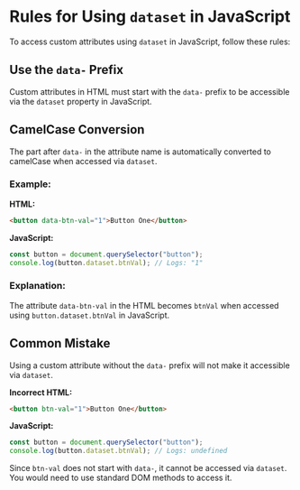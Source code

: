 # Rules for Using `dataset` in JavaScript

To access custom attributes using `dataset` in JavaScript, follow these rules:

## Use the `data-` Prefix

Custom attributes in HTML must start with the `data-` prefix to be accessible via the `dataset` property in JavaScript.

## CamelCase Conversion

The part after `data-` in the attribute name is automatically converted to camelCase when accessed via `dataset`.

### Example:

**HTML:**

```html
<button data-btn-val="1">Button One</button>
```

**JavaScript:**

```javascript
const button = document.querySelector("button");
console.log(button.dataset.btnVal); // Logs: "1"
```

### Explanation:

The attribute `data-btn-val` in the HTML becomes `btnVal` when accessed using `button.dataset.btnVal` in JavaScript.

## Common Mistake

Using a custom attribute without the `data-` prefix will not make it accessible via `dataset`.

**Incorrect HTML:**

```html
<button btn-val="1">Button One</button>
```

**JavaScript:**

```javascript
const button = document.querySelector("button");
console.log(button.dataset.btnVal); // Logs: undefined
```

Since `btn-val` does not start with `data-`, it cannot be accessed via `dataset`. You would need to use standard DOM methods to access it.
